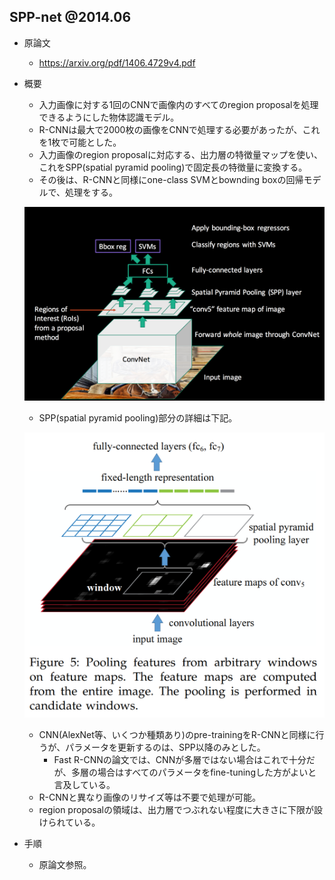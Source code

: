 ## SPP-net @2014.06

- 原論文
  - https://arxiv.org/pdf/1406.4729v4.pdf

- 概要
  - 入力画像に対する1回のCNNで画像内のすべてのregion proposalを処理できるようにした物体認識モデル。
  - R-CNNは最大で2000枚の画像をCNNで処理する必要があったが、これを1枚で可能とした。
  - 入力画像のregion proposalに対応する、出力層の特徴量マップを使い、これをSPP(spatial pyramid pooling)で固定長の特徴量に変換する。
  - その後は、R-CNNと同様にone-class SVMとbownding boxの回帰モデルで、処理をする。

  ![](./img/cv_history_003_object_detection_sppnet_architecture.png)

  - SPP(spatial pyramid pooling)部分の詳細は下記。

  ![](./img/cv_history_003_object_detection_spatial_pyramid_pooling.png)
  
  - CNN(AlexNet等、いくつか種類あり)のpre-trainingをR-CNNと同様に行うが、パラメータを更新するのは、SPP以降のみとした。
    - Fast R-CNNの論文では、CNNが多層ではない場合はこれで十分だが、多層の場合はすべてのパラメータをfine-tuningした方がよいと言及している。
  - R-CNNと異なり画像のリサイズ等は不要で処理が可能。
  - region proposalの領域は、出力層でつぶれない程度に大きさに下限が設けられている。

- 手順
  - 原論文参照。